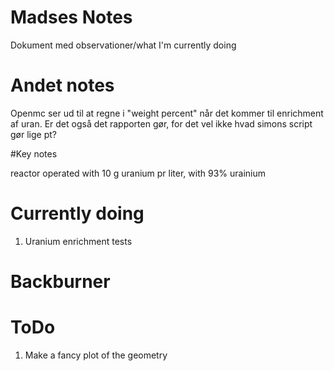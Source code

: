 # Madses Notes
Dokument med observationer/what I'm currently doing
# Andet notes
Openmc ser ud til at regne i "weight percent" når det kommer til enrichment af uran. Er det også det rapporten gør, for det vel ikke hvad simons script gør lige pt?

#Key notes


reactor operated with
10 g uranium pr liter, with 93% urainium


# Currently doing
1. Uranium enrichment tests
# Backburner

# ToDo
1. Make a fancy plot of the geometry


